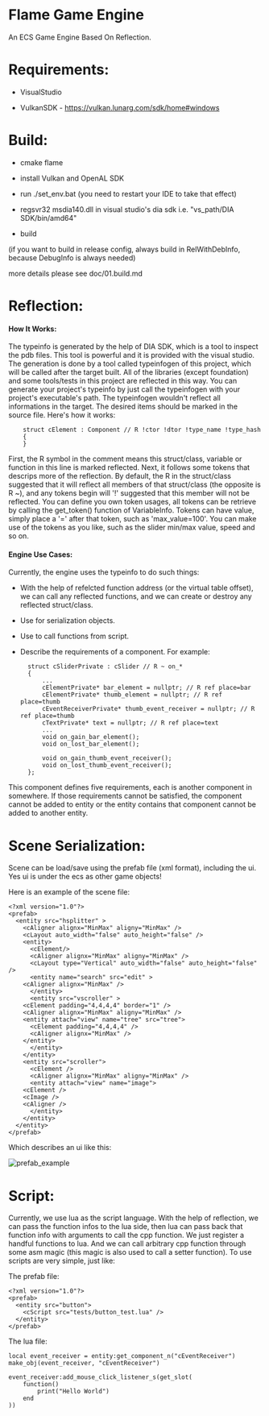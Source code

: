 # Flame Game Engine
An ECS Game Engine Based On Reflection.

# Requirements:

- VisualStudio

- VulkanSDK     - https://vulkan.lunarg.com/sdk/home#windows

# Build:

- cmake flame

- install Vulkan and OpenAL SDK

- run ./set_env.bat (you need to restart your IDE to take that effect)

- regsvr32 msdia140.dll in visual studio's dia sdk i.e. "vs_path/DIA SDK/bin/amd64"

- build

(if you want to build in release config, always build in RelWithDebInfo, because DebugInfo is always needed)

more details please see doc/01.build.md

# Reflection:

#### How It Works:

The typeinfo is generated by the help of DIA SDK, which is a tool to inspect the pdb files. This tool is powerful and it is provided with the visual studio. The generation is done by a tool called typeinfogen of this project, which will be called after the target built. All of the libraries (except foundation) and some tools/tests in this project are reflected in this way. You can generate your project's typeinfo by just call the typeinfogen with your project's executable's path.
The typeinfogen wouldn't reflect all informations in the target. The desired items should be marked in the source file. Here's how it works:

        struct cElement : Component // R !ctor !dtor !type_name !type_hash
        {
        }
    
First, the R symbol in the comment means this struct/class, variable or function in this line is marked reflected. Next, it follows some tokens that descrips more of the reflection. By default, the R in the struct/class suggested that it will reflect all members of that struct/class (the opposite is R ~), and any tokens begin will '!' suggested that this member will not be reflected. You can define you own token usages, all tokens can be retrieve by calling the get_token() function of VariableInfo. Tokens can have value, simply place a '=' after that token, such as 'max_value=100'. You can make use of the tokens as you like, such as the slider min/max value, speed and so on.

#### Engine Use Cases:

Currently, the engine uses the typeinfo to do such things:

- With the help of refelcted function address (or the virtual table offset), we can call any reflected functions, and we can create or destroy any reflected struct/class.

- Use for serialization objects.

- Use to call functions from script.

- Describe the requirements of a component. For example:

        struct cSliderPrivate : cSlider // R ~ on_*
	    {
            ...
		    cElementPrivate* bar_element = nullptr; // R ref place=bar
		    cElementPrivate* thumb_element = nullptr; // R ref place=thumb
		    cEventReceiverPrivate* thumb_event_receiver = nullptr; // R ref place=thumb
		    cTextPrivate* text = nullptr; // R ref place=text
            ...
		    void on_gain_bar_element();
		    void on_lost_bar_element();

		    void on_gain_thumb_event_receiver();
		    void on_lost_thumb_event_receiver();
	    };
 This component defines five requirements, each is another component in somewhere. If those requirements cannot be satisfied, the component cannot be added to entity or the entity contains that component cannot be added to another entity.
 
# Scene Serialization:

Scene can be load/save using the prefab file (xml format), including the ui. Yes ui is under the ecs as other game objects!

Here is an example of the scene file:

	<?xml version="1.0"?>
	<prefab>
	  <entity src="hsplitter" >
	    <cAligner alignx="MinMax" aligny="MinMax" />
	    <cLayout auto_width="false" auto_height="false" />
	    <entity>
	      <cElement/>
	      <cAligner alignx="MinMax" aligny="MinMax" />
	      <cLayout type="Vertical" auto_width="false" auto_height="false" />
	      <entity name="search" src="edit" >
		<cAligner alignx="MinMax" />
	      </entity>
	      <entity src="vscroller" >
		<cElement padding="4,4,4,4" border="1" />
		<cAligner alignx="MinMax" aligny="MinMax" />
		<entity attach="view" name="tree" src="tree">
		  <cElement padding="4,4,4,4" />
		  <cAligner alignx="MinMax" />
		</entity>
	      </entity>
	    </entity>
	    <entity src="scroller">
	      <cElement />
	      <cAligner alignx="MinMax" aligny="MinMax" />
	      <entity attach="view" name="image">
		<cElement />
		<cImage />
		<cAligner />
	      </entity>
	    </entity>
	  </entity>
	</prefab>
	
Which describes an ui like this:

![prefab_example](https://raw.githubusercontent.com/tkgamegroup/flame/master/screenshots/prefab_example.png)

# Script:

Currently, we use lua as the script language. With the help of reflection, we can pass the function infos to the lua side, then lua can pass back that function info with arguments to call the cpp function. We just register a handful functions to lua. And we can call arbitrary cpp function through some asm magic (this magic is also used to call a setter function). To use scripts are very simple, just like:

The prefab file:

	<?xml version="1.0"?>
	<prefab>
	  <entity src="button">
	    <cScript src="tests/button_test.lua" />
	  </entity>
	</prefab>
	
The lua file:

	local event_receiver = entity:get_component_n("cEventReceiver")
	make_obj(event_receiver, "cEventReceiver")

	event_receiver:add_mouse_click_listener_s(get_slot(
		function()
			print("Hello World")
		end
	))
